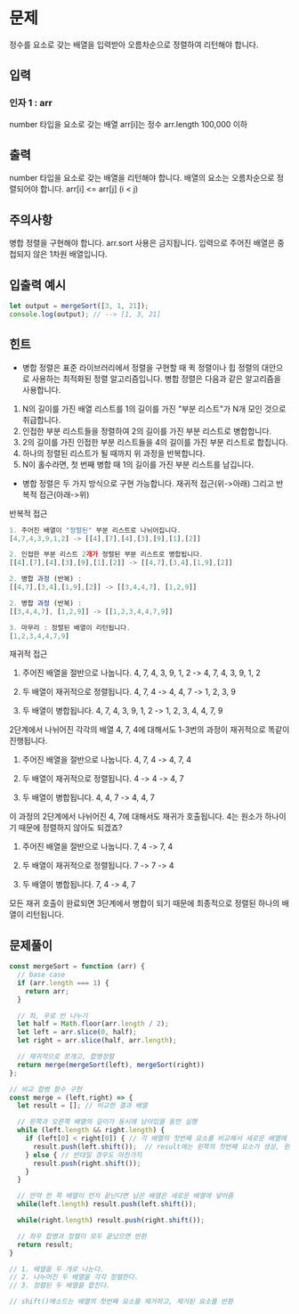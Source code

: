 # 문제
정수를 요소로 갖는 배열을 입력받아 오름차순으로 정렬하여 리턴해야 합니다.

## 입력
### 인자 1 : arr
number 타입을 요소로 갖는 배열
arr[i]는 정수
arr.length 100,000 이하

## 출력
number 타입을 요소로 갖는 배열을 리턴해야 합니다.
배열의 요소는 오름차순으로 정렬되어야 합니다.
arr[i] <= arr[j] (i < j)

## 주의사항
병합 정렬을 구현해야 합니다.
arr.sort 사용은 금지됩니다.
입력으로 주어진 배열은 중첩되지 않은 1차원 배열입니다.

## 입출력 예시
```javascript
let output = mergeSort([3, 1, 21]);
console.log(output); // --> [1, 3, 21]
```

## 힌트
* 병합 정렬은 표준 라이브러리에서 정렬을 구현할 때 퀵 정렬이나 힙 정렬의 대안으로 사용하는 최적화된 정렬 알고리즘입니다. 병합 정렬은 다음과 같은 알고리즘을 사용합니다.

1. N의 길이를 가진 배열 리스트를 1의 길이를 가진 "부분 리스트"가 N개 모인 것으로 취급합니다.
2. 인접한 부분 리스트들을 정렬하여 2의 길이를 가진 부분 리스트로 병합합니다.
3. 2의 길이를 가진 인접한 부분 리스트들을 4의 길이를 가진 부분 리스트로 합칩니다.
4. 하나의 정렬된 리스트가 될 때까지 위 과정을 반복합니다.
5. N이 홀수라면, 첫 번째 병합 때 1의 길이를 가진 부분 리스트를 남깁니다.

* 병합 정렬은 두 가지 방식으로 구현 가능합니다. 재귀적 접근(위->아래) 그리고 반복적 접근(아래->위)

반복적 접근

```javascript
1. 주어진 배열이 "정렬된" 부분 리스트로 나뉘어집니다.
[4,7,4,3,9,1,2] -> [[4],[7],[4],[3],[9],[1],[2]]

2. 인접한 부분 리스트 2개가 정렬된 부분 리스트로 병합됩니다.
[[4],[7],[4],[3],[9],[1],[2]] -> [[4,7],[3,4],[1,9],[2]]

2. 병합 과정 (반복) :
[[4,7],[3,4],[1,9],[2]] -> [[3,4,4,7], [1,2,9]]

2. 병합 과정 (반복) :
[[3,4,4,7], [1,2,9]] -> [[1,2,3,4,4,7,9]]

3. 마무리 : 정렬된 배열이 리턴됩니다.
[1,2,3,4,4,7,9]
```

재귀적 접근

1. 주어진 배열을 절반으로 나눕니다.
4, 7, 4, 3, 9, 1, 2 -> 4, 7, 4, 3, 9, 1, 2

2. 두 배열이 재귀적으로 정렬됩니다.
4, 7, 4 -> 4, 4, 7 -> 1, 2, 3, 9

3. 두 배열이 병합됩니다.
4, 7, 4, 3, 9, 1, 2 -> 1, 2, 3, 4, 4, 7, 9

2단계에서 나뉘어진 각각의 배열 4, 7, 4에 대해서도 1-3번의 과정이 재귀적으로 똑같이 진행됩니다.

1. 주어진 배열을 절반으로 나눕니다.
4, 7, 4 -> 4, 7, 4

2. 두 배열이 재귀적으로 정렬됩니다.
4 -> 4 -> 4, 7

3. 두 배열이 병합됩니다.
4, 4, 7 -> 4, 4, 7

이 과정의 2단계에서 나뉘어진 4, 7에 대해서도 재귀가 호출됩니다.
4는 원소가 하나이기 때문에 정렬하지 않아도 되겠죠?

1. 주어진 배열을 절반으로 나눕니다.
7, 4 -> 7, 4

2. 두 배열이 재귀적으로 정렬됩니다.
7 -> 7 -> 4

3. 두 배열이 병합됩니다.
7, 4 -> 4, 7

모든 재귀 호출이 완료되면 3단계에서 병합이 되기 때문에 최종적으로 정렬된 하나의 배열이 리턴됩니다.

## 문제풀이
```javascript
const mergeSort = function (arr) {
  // base case
  if (arr.length === 1) {
    return arr;
  }

  // 좌, 우로 반 나누기
  let half = Math.floor(arr.length / 2);
  let left = arr.slice(0, half);
  let right = arr.slice(half, arr.length);

  // 재귀적으로 쪼개고, 합병정렬
  return merge(mergeSort(left), mergeSort(right))
};

// 비교 합병 함수 구현
const merge = (left,right) => {
  let result = []; // 비교한 결과 배열

  // 왼쪽과 오른쪽 배열의 길이가 동시에 남아있을 동안 실행
  while (left.length && right.length) {
    if (left[0] < right[0]) { // 각 배열의 첫번째 요소를 비교해서 새로운 배열에 넣기
      result.push(left.shift());  // result에는 왼쪽의 첫번째 요소가 생성, 왼쪽 배열에서는 제거(길이 -1)
    } else { // 반대일 경우도 마찬가지
      result.push(right.shift());
    }
  }

  // 만약 한 쪽 배열이 먼저 끝난다면 남은 배열은 새로운 배열에 넣어줌
  while(left.length) result.push(left.shift());

  while(right.length) result.push(right.shift());

  // 좌우 합병과 정렬이 모두 끝났으면 반환
  return result;
}

// 1. 배열을 두 개로 나눈다.
// 2. 나누어진 두 배열을 각각 정렬한다.
// 3. 정렬된 두 배열을 합친다.

// shift()메소드는 배열의 첫번째 요소를 제거하고, 제거된 요소를 반환
```
